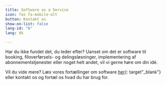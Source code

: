 ```yaml
---
title: Software as a Service
icon: fas fa-mobile-alt
button: Kontakt os
show-on-list: false
lang-id: "6"
lang: dk

---
```

Har du ikke fundet det, du leder efter? Uanset om det er software til booking, filoverførsels- og delingsløsninger, implementering af abonnementstjenester eller noget helt andet, vil vi gerne høre om din idé.

Vil du vide mere? Læs vores fortællinger om software [her](https://www.prolike.io/anything/software/){: target"_blank"} eller kontakt os og fortæl os hvad du har brug for.